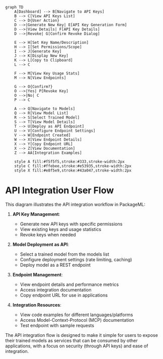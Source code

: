 ```mermaid
graph TD
    A[Dashboard] --> B[Navigate to API Keys]
    B --> C[View API Keys List]
    C --> D{User Action}
    D -->|Generate New Key| E[API Key Generation Form]
    D -->|View Details| F[API Key Details]
    D -->|Revoke| G[Confirm Revoke Dialog]
    
    E --> H[Set Key Name/Description]
    H --> I[Set Permissions/Scope]
    I --> J[Generate Key]
    J --> K[Display New Key]
    K --> L[Copy to Clipboard]
    L --> C
    
    F --> M[View Key Usage Stats]
    M --> N[View Endpoints]
    
    G --> O{Confirm?}
    O -->|Yes| P[Revoke Key]
    O -->|No| C
    P --> C
    
    A --> Q[Navigate to Models]
    Q --> R[View Model List]
    R --> S[Select Trained Model]
    S --> T[View Model Details]
    T --> U[Deploy as API Endpoint]
    U --> V[Configure Endpoint Settings]
    V --> W[Endpoint Created]
    W --> X[View Endpoint Details]
    X --> Y[Copy Endpoint URL]
    X --> Z[View Documentation]
    Z --> AA[Integration Examples]
    
    style A fill:#f5f5f5,stroke:#333,stroke-width:2px
    style C fill:#ffebee,stroke:#e53935,stroke-width:2px
    style X fill:#e8f5e9,stroke:#43a047,stroke-width:2px
```

# API Integration User Flow

This diagram illustrates the API integration workflow in PackageML:

1. **API Key Management**:
   - Generate new API keys with specific permissions
   - View existing keys and usage statistics
   - Revoke keys when needed
   
2. **Model Deployment as API**:
   - Select a trained model from the models list
   - Configure deployment settings (rate limiting, caching)
   - Deploy model as a REST endpoint
   
3. **Endpoint Management**:
   - View endpoint details and performance metrics
   - Access integration documentation
   - Copy endpoint URL for use in applications
   
4. **Integration Resources**:
   - View code examples for different languages/platforms
   - Access Model-Context-Protocol (MCP) documentation
   - Test endpoint with sample requests

The API integration flow is designed to make it simple for users to expose their trained models as services that can be consumed by other applications, with a focus on security (through API keys) and ease of integration. 
